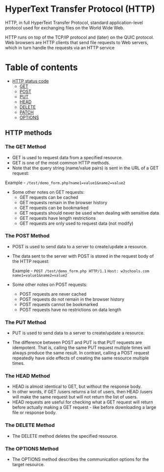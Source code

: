 # HyperText Transfer Protocol (HTTP)

HTTP, in full HyperText Transfer Protocol, standard application-level protocol used for exchanging files on the World
Wide Web.

HTTP runs on top of the TCP/IP protocol and (later) on the QUIC protocol. Web browsers are HTTP clients that send file
requests to Web servers, which in turn handle the requests via an HTTP service

# Table of contents


- [HTTP status code](#http-status-code-and-messages)
  - [GET](#the-get-method)
  - [POST](#the-post-method)
  - [PUT](#the-put-method)
  - [HEAD](#the-head-method)
  - [DELETE](#the-delete-method)
  - [PATCH](#the-patch-method)
  - [OPTIONS](#the-options-method)


## HTTP methods

### The GET Method

- GET is used to request data from a specified resource.
- GET is one of the most common HTTP methods.
- Note that the query string (name/value pairs) is sent in the URL of a GET request:

Example - `/test/demo_form.php?name1=value1&name2=value2`

- Some other notes on GET requests:
    - GET requests can be cached
    - GET requests remain in the browser history
    - GET requests can be bookmarked
    - GET requests should never be used when dealing with sensitive data
    - GET requests have length restrictions
    - GET requests are only used to request data (not modify)

### The POST Method

- POST is used to send data to a server to create/update a resource.
- The data sent to the server with POST is stored in the request body of the HTTP request:

  Example - `POST /test/demo_form.php HTTP/1.1` `Host: w3schools.com`  `name1=value1&name2=value2`

- Some other notes on POST requests:
    - POST requests are never cached
    - POST requests do not remain in the browser history
    - POST requests cannot be bookmarked
    - POST requests have no restrictions on data length

### The PUT Method

- PUT is used to send data to a server to create/update a resource.

- The difference between POST and PUT is that PUT requests are idempotent. That is, calling the same PUT request
  multiple times will always produce the same result. In contrast, calling a POST request repeatedly have side effects
  of creating the same resource multiple times.

### The HEAD Method

- HEAD is almost identical to GET, but without the response body.
- In other words, if GET /users returns a list of users, then HEAD /users will make the same request but will not return
  the list of users.
- HEAD requests are useful for checking what a GET request will return before actually making a GET request - like
  before downloading a large file or response body.

### The DELETE Method

- The DELETE method deletes the specified resource.

### The OPTIONS Method

- The OPTIONS method describes the communication options for the target resource.
